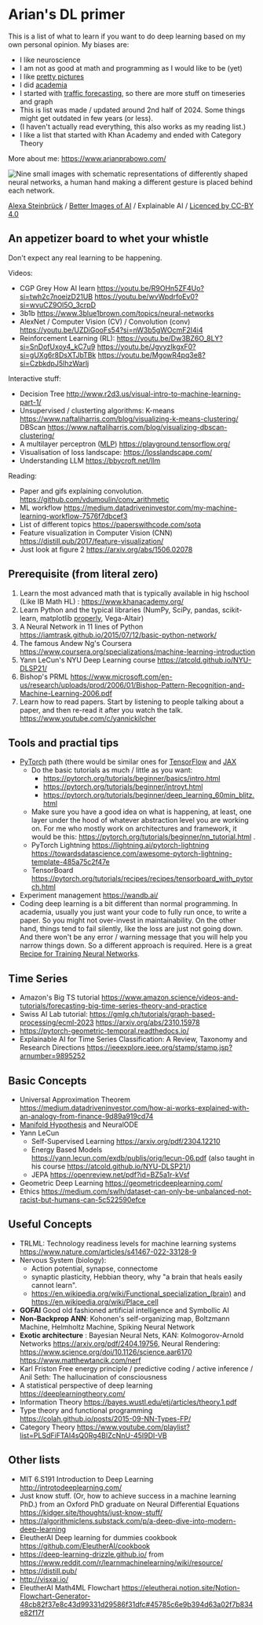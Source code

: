 # Arian's DL primer

This is a list of what to learn if you want to do deep learning based on my own personal opinion. My biases are:
* I like neuroscience
* I am not as good at math and programming as I would like to be (yet)
* I like [pretty pictures](https://betterimagesofai.org/)
* I did [academia](https://researchrepository.rmit.edu.au/esploro/outputs/9922229712001341)
* I started with [traffic forecasting](https://github.com/aprbw/traffic_prediction), so there are more stuff on timeseries and graph
* This is list was made / updated around 2nd half of 2024. Some things might get outdated in few years (or less).
* (I haven't actually read everything, this also works as my reading list.)
* I like a list that started with Khan Academy and ended with Category Theory

More about me: https://www.arianprabowo.com/

![Nine small images with schematic representations of differently shaped neural networks, a human hand making a different gesture is placed behind each network.](https://github.com/user-attachments/assets/97f9123e-f9cf-4a0e-84a8-61a3d4009fdd)

<span><a href="https://www.burg-halle.de/en/xlab">Alexa Steinbrück</a> / <a href="https://www.betterimagesofai.org">Better Images of AI</a> / Explainable AI / <a href="https://creativecommons.org/licenses/by/4.0/">Licenced by CC-BY 4.0</a></span>

## An appetizer board to whet your whistle
Don't expect any real learning to be happening.

Videos:
* CGP Grey How AI learn https://youtu.be/R9OHn5ZF4Uo?si=twh2c7noeizD21UB https://youtu.be/wvWpdrfoEv0?si=wvuCZ9Ol5O_3crpD
* 3b1b https://www.3blue1brown.com/topics/neural-networks
* AlexNet / Computer Vision (CV) / Convolution (conv) https://youtu.be/UZDiGooFs54?si=nW3b5gWOcmF2I4i4
* Reinforcement Learning (RL): https://youtu.be/Dw3BZ6O_8LY?si=SnDofUxoy4_kC7u9 https://youtu.be/JgvyzIkgxF0?si=gUXg6r8DsXTJbTBk https://youtu.be/MgowR4pq3e8?si=CzbkdpJ5IhzWarlj

Interactive stuff:
* Decision Tree http://www.r2d3.us/visual-intro-to-machine-learning-part-1/
* Unsupervised / clusterting algorithms: K-means https://www.naftaliharris.com/blog/visualizing-k-means-clustering/ DBScan https://www.naftaliharris.com/blog/visualizing-dbscan-clustering/
* A multilayer perceptron ([MLP](https://en.wikipedia.org/wiki/My_Little_Pony:_Friendship_Is_Magic)) https://playground.tensorflow.org/
* Visualisation of loss landscape: https://losslandscape.com/
* Understanding LLM https://bbycroft.net/llm

Reading:
* Paper and gifs explaining convolution. https://github.com/vdumoulin/conv_arithmetic
* ML workflow https://medium.datadriveninvestor.com/my-machine-learning-workflow-7576f7dbcef3
* List of different topics https://paperswithcode.com/sota
* Feature visualization in Computer Vision (CNN) https://distill.pub/2017/feature-visualization/
* Just look at figure 2 https://arxiv.org/abs/1506.02078

## Prerequisite (from literal zero)
1. Learn the most advanced math that is typically available in hig hschool (Like IB Math HL) : https://www.khanacademy.org/
1. Learn Python and the typical libraries (NumPy, SciPy, pandas, scikit-learn, matplotlib [properly](https://matplotlib.org/matplotblog/posts/pyplot-vs-object-oriented-interface/), Vega-Altair)
1. A Neural Network in 11 lines of Python https://iamtrask.github.io/2015/07/12/basic-python-network/
1. The famous Andew Ng's Coursera https://www.coursera.org/specializations/machine-learning-introduction
1. Yann LeCun's NYU Deep Learning course https://atcold.github.io/NYU-DLSP21/
1. Bishop's PRML https://www.microsoft.com/en-us/research/uploads/prod/2006/01/Bishop-Pattern-Recognition-and-Machine-Learning-2006.pdf
1. Learn how to read papers. Start by listening to people talking about a paper, and then re-read it after you watch the talk. https://www.youtube.com/c/yannickilcher

## Tools and practial tips
* [PyTorch](https://pytorch.org) path (there would be similar ones for [TensorFlow](https://www.tensorflow.org/) and [JAX](https://github.com/google/jax)
  * Do the basic tutorials as much / little as you want:
    * https://pytorch.org/tutorials/beginner/basics/intro.html
    * https://pytorch.org/tutorials/beginner/introyt.html
    * https://pytorch.org/tutorials/beginner/deep_learning_60min_blitz.html
  * Make sure you have a good idea on what is happening, at least, one layer under the hood of whatever abstraction level you are working on. For me who mostly work on architectures and framework, it would be this: https://pytorch.org/tutorials/beginner/nn_tutorial.html .
  * PyTorch Lightning https://lightning.ai/pytorch-lightning https://towardsdatascience.com/awesome-pytorch-lightning-template-485a75c2f47e
  * TensorBoard https://pytorch.org/tutorials/recipes/recipes/tensorboard_with_pytorch.html
* Experiment management https://wandb.ai/
* Coding deep learning is a bit different than normal programming. In academia, usually you just want your code to fully run once, to write a paper. So you might not over-invest in maintainability. On the other hand, things tend to fail silently, like the loss are just not going down. And there won't be any error / warning message that you will help you narrow things down. So a different approach is required. Here is a great [Recipe for Training Neural Networks](http://karpathy.github.io/2019/04/25/recipe/).

## Time Series
* Amazon's Big TS tutorial https://www.amazon.science/videos-and-tutorials/forecasting-big-time-series-theory-and-practice
* Swiss AI Lab tutorial: https://gmlg.ch/tutorials/graph-based-processing/ecml-2023 https://arxiv.org/abs/2310.15978
* https://pytorch-geometric-temporal.readthedocs.io/
* Explainable AI for Time Series Classification: A Review, Taxonomy and Research Directions https://ieeexplore.ieee.org/stamp/stamp.jsp?arnumber=9895252

## Basic Concepts
* Universal Approximation Theorem https://medium.datadriveninvestor.com/how-ai-works-explained-with-an-analogy-from-finance-9d89a919cd74
* [Manifold Hypothesis](http://colah.github.io/posts/2014-03-NN-Manifolds-Topology/) and NeuralODE
* Yann LeCun
	* Self-Supervised Learning https://arxiv.org/pdf/2304.12210
	* Energy Based Models https://yann.lecun.com/exdb/publis/orig/lecun-06.pdf (also taught in his course https://atcold.github.io/NYU-DLSP21/)
	* JEPA https://openreview.net/pdf?id=BZ5a1r-kVsf
* Geometric Deep Learning https://geometricdeeplearning.com/
* Ethics https://medium.com/swlh/dataset-can-only-be-unbalanced-not-racist-but-humans-can-5c522590efce

## Useful Concepts
* TRLML: Technology readiness levels for machine learning systems https://www.nature.com/articles/s41467-022-33128-9
* Nervous System (biology): 
	* Action potential, synapse, connectome
	* synaptic plasticity, Hebbian theory, why "a brain that heals easily cannot learn".
	* https://en.wikipedia.org/wiki/Functional_specialization_(brain) and https://en.wikipedia.org/wiki/Place_cell
* **GOFAI** Good old fashioned artificial intelligence and Symbollic AI
* **Non-Backprop ANN**: Kohonen's self-organizing map, Boltzmann Machine, Helmholtz Machine, Spiking Neural Network
* **Exotic architecture** : Bayesian Neural Nets, KAN: Kolmogorov-Arnold Networks https://arxiv.org/pdf/2404.19756, Neural Rendering: https://www.science.org/doi/10.1126/science.aar6170 https://www.matthewtancik.com/nerf
* Karl Friston Free energy principle / predictive coding / active inference / Anil Seth: The hallucination of consciousness
* A statistical perspective of deep learning https://deeplearningtheory.com/
* Information Theory https://bayes.wustl.edu/etj/articles/theory.1.pdf
* Type theory and functional programming https://colah.github.io/posts/2015-09-NN-Types-FP/
* Category Theory https://www.youtube.com/playlist?list=PLSdFiFTAI4sQ0Rg4BIZcNnU-45I9DI-VB

## Other lists
* MIT 6.S191 Introduction to Deep Learning http://introtodeeplearning.com/
* Just know stuff. (Or, how to achieve success in a machine learning PhD.) from an Oxford PhD graduate on Neural Differential Equations https://kidger.site/thoughts/just-know-stuff/
* https://algorithmiclens.substack.com/p/a-deep-dive-into-modern-deep-learning
* EleutherAI Deep learning for dummies cookbook https://github.com/EleutherAI/cookbook
* https://deep-learning-drizzle.github.io/ from https://www.reddit.com/r/learnmachinelearning/wiki/resource/
* https://distill.pub/
* http://visxai.io/
* EleutherAI Math4ML Flowchart https://eleutherai.notion.site/Notion-Flowchart-Generator-48cb82f37e8c43d99331d29586f31dfc#45785c6e9b394d63a02f7b834e82f17f

